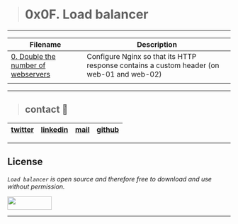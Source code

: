 > # 0x0F. Load balancer
---
| **Filename** | **Description** |
|---|---|
| [0. Double the number of webservers](./0-custom_http_response-header) | Configure Nginx so that its HTTP response contains a custom header (on web-01 and web-02)  |
|   |   |
---
> ## contact 💬

| [twitter](https://twitter.com/RICARDO1470) | [linkedin](https://www.linkedin.com/in/ricardo-alfonso-camayo/) | [mail](1466@holbertonschool.com) | [github](https://github.com/ricardo1470/README/blob/master/README.md) |
|---|---|---|---|

---

## License
*`Load balancer` is open source and therefore free to download and use without permission.*

<a href="url"><img src="https://www.holbertonschool.com/holberton-logo.png" align="middle" width="100" height="30"></a>

---


